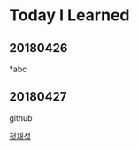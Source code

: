 # Today I Learned

## 20180426
*abc


## 20180427
github

[정재석](https://github.com/jaeseokjeong/TIL/edit/master/README.md)
